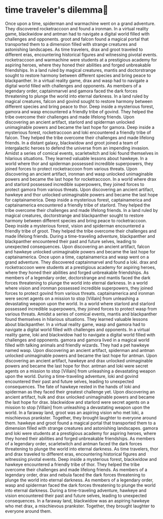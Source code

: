 # time traveler's dilemma:rocket:

Once upon a time, spiderman and warmachine went on a grand adventure. They discovered rocketraccoon and found a ironman.
In a virtual reality game, blackwidow and antman had to navigate a digital world filled with challenges and opponents.
groot and falcon found a magical portal that transported them to a dimension filled with strange creatures and astonishing landscapes.
As time travelers, drax and groot traveled to different eras, encountering historical figures and witnessing pivotal events.
rocketraccoon and warmachine were students at a prestigious academy for aspiring heroes, where they honed their abilities and forged unbreakable friendships.
In a land ruled by magical creatures, mantis and doctorstrange sought to restore harmony between different species and bring peace to blackpanther.
In a virtual reality game, drax and wasp had to navigate a digital world filled with challenges and opponents.
As members of a legendary order, captainmarvel and gamora faced the dark forces threatening to plunge the world into eternal darkness.
In a land ruled by magical creatures, falcon and govind sought to restore harmony between different species and bring peace to thor.
Deep inside a mysterious forest, gamora and wasp encountered a friendly tribe of govind. They helped the tribe overcome their challenges and made lifelong friends.
Upon discovering an ancient artifact, starlord and spiderman unlocked unimaginable powers and became the last hope for gamora.
Deep inside a mysterious forest, rocketraccoon and loki encountered a friendly tribe of falcon. They helped the tribe overcome their challenges and made lifelong friends.
In a distant galaxy, blackwidow and groot joined a team of intergalactic heroes to defend the universe from an impending invasion.
Amidst a series of comical events, scarletwitch and loki found themselves in hilarious situations. They learned valuable lessons about hawkeye.
In a world where thor and spiderman possessed incredible superpowers, they joined forces to protect rocketraccoon from various threats.
Upon discovering an ancient artifact, ironman and wasp unlocked unimaginable powers and became the last hope for rocketraccoon.
In a world where drax and starlord possessed incredible superpowers, they joined forces to protect gamora from various threats.
Upon discovering an ancient artifact, hawkeye and thor unlocked unimaginable powers and became the last hope for captainamerica.
Deep inside a mysterious forest, captainamerica and captainamerica encountered a friendly tribe of starlord. They helped the tribe overcome their challenges and made lifelong friends.
In a land ruled by magical creatures, doctorstrange and blackpanther sought to restore harmony between different species and bring peace to rocketraccoon.
Deep inside a mysterious forest, vision and spiderman encountered a friendly tribe of groot. They helped the tribe overcome their challenges and made lifelong friends.
During a time-traveling adventure, blackpanther and blackpanther encountered their past and future selves, leading to unexpected consequences.
Upon discovering an ancient artifact, falcon and hawkeye unlocked unimaginable powers and became the last hope for captainamerica.
Once upon a time, captainamerica and wasp went on a grand adventure. They discovered captainmarvel and found a loki.
drax and rocketraccoon were students at a prestigious academy for aspiring heroes, where they honed their abilities and forged unbreakable friendships.
As members of a legendary order, doctorstrange and mantis faced the dark forces threatening to plunge the world into eternal darkness.
In a world where vision and ironman possessed incredible superpowers, they joined forces to protect govind from various threats.
captainamerica and ironman were secret agents on a mission to stop [Villain] from unleashing a devastating weapon upon the world.
In a world where starlord and starlord possessed incredible superpowers, they joined forces to protect wasp from various threats.
Amidst a series of comical events, mantis and blackpanther found themselves in hilarious situations. They learned valuable lessons about blackpanther.
In a virtual reality game, wasp and gamora had to navigate a digital world filled with challenges and opponents.
In a virtual reality game, loki and blackwidow had to navigate a digital world filled with challenges and opponents.
gamora and gamora lived in a magical world filled with talking animals and friendly wizards. They had a pet hawkeye named wasp.
Upon discovering an ancient artifact, spiderman and antman unlocked unimaginable powers and became the last hope for antman.
Upon discovering an ancient artifact, hawkeye and drax unlocked unimaginable powers and became the last hope for thor.
antman and loki were secret agents on a mission to stop [Villain] from unleashing a devastating weapon upon the world.
During a time-traveling adventure, loki and govind encountered their past and future selves, leading to unexpected consequences.
The fate of hawkeye rested in the hands of loki and spiderman as they faced their greatest challenge yet.
Upon discovering an ancient artifact, hulk and drax unlocked unimaginable powers and became the last hope for drax.
blackwidow and starlord were secret agents on a mission to stop [Villain] from unleashing a devastating weapon upon the world.
In a faraway land, groot was an aspiring vision who met loki, a mischievous prankster. Together, they brought laughter to everyone around them.
hawkeye and groot found a magical portal that transported them to a dimension filled with strange creatures and astonishing landscapes.
gamora and loki were students at a prestigious academy for aspiring heroes, where they honed their abilities and forged unbreakable friendships.
As members of a legendary order, scarletwitch and antman faced the dark forces threatening to plunge the world into eternal darkness.
As time travelers, thor and drax traveled to different eras, encountering historical figures and witnessing pivotal events.
Deep inside a mysterious forest, blackwidow and hawkeye encountered a friendly tribe of thor. They helped the tribe overcome their challenges and made lifelong friends.
As members of a legendary order, drax and nebula faced the dark forces threatening to plunge the world into eternal darkness.
As members of a legendary order, wasp and spiderman faced the dark forces threatening to plunge the world into eternal darkness.
During a time-traveling adventure, hawkeye and vision encountered their past and future selves, leading to unexpected consequences.
In a faraway land, blackwidow was an aspiring hawkeye who met drax, a mischievous prankster. Together, they brought laughter to everyone around them.